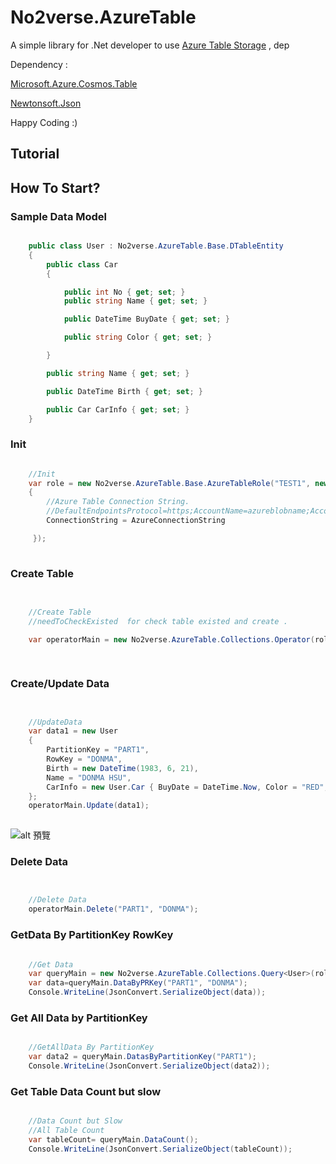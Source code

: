 # No2verse.AzureTable

A simple library for .Net developer to use [Azure Table Storage](https://azure.microsoft.com/en-us/services/storage/tables/) , dep

Dependency :

[Microsoft.Azure.Cosmos.Table](https://www.nuget.org/packages/Microsoft.Azure.Cosmos.Table)

[Newtonsoft.Json](https://www.nuget.org/packages/Newtonsoft.Json/)

Happy Coding :)

Tutorial
----

How To Start?
----

### Sample Data Model 

```C#

    public class User : No2verse.AzureTable.Base.DTableEntity
    {
        public class Car
        {

            public int No { get; set; }
            public string Name { get; set; }

            public DateTime BuyDate { get; set; }

            public string Color { get; set; }

        }

        public string Name { get; set; }

        public DateTime Birth { get; set; }

        public Car CarInfo { get; set; }
    }          


```


### Init

```C#

    //Init
    var role = new No2verse.AzureTable.Base.AzureTableRole("TEST1", new No2verse.AzureTable.AzureStorageSettings
    {
        //Azure Table Connection String.
        //DefaultEndpointsProtocol=https;AccountName=azureblobname;AccountKey=....
        ConnectionString = AzureConnectionString

     });
        


```


### Create Table

```C#

    
    //Create Table
    //needToCheckExisted  for check table existed and create .
    
    var operatorMain = new No2verse.AzureTable.Collections.Operator(role, "tablesample1", true);

            
```

### Create/Update Data

```C#


    //UpdateData
    var data1 = new User
    {
        PartitionKey = "PART1",
        RowKey = "DONMA",
        Birth = new DateTime(1983, 6, 21),
        Name = "DONMA HSU",
        CarInfo = new User.Car { BuyDate = DateTime.Now, Color = "RED", No = 123456, Name = "SWIFT" }
    };
    operatorMain.Update(data1);
            


```

![alt 預覽](https://i.imgur.com/iDmOYXL.jpg)


### Delete Data

```C#


    //Delete Data
    operatorMain.Delete("PART1", "DONMA");

```


### GetData By PartitionKey RowKey

```C#

    //Get Data
    var queryMain = new No2verse.AzureTable.Collections.Query<User>(role, "tablesample1");
    var data=queryMain.DataByPRKey("PART1", "DONMA");
    Console.WriteLine(JsonConvert.SerializeObject(data));

```



### Get All Data by PartitionKey

```C#

    //GetAllData By PartitionKey
    var data2 = queryMain.DatasByPartitionKey("PART1");
    Console.WriteLine(JsonConvert.SerializeObject(data2));


```


### Get Table Data Count but slow

```C#

    //Data Count but Slow
    //All Table Count
    var tableCount= queryMain.DataCount();
    Console.WriteLine(JsonConvert.SerializeObject(tableCount));


```




